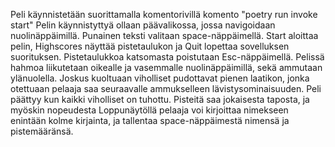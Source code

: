Peli käynnistetään suorittamalla komentorivillä komento "poetry run invoke start"
Pelin käynnistyttyä ollaan päävalikossa, jossa navigoidaan nuolinäppäimillä. Punainen teksti valitaan space-näppäimellä. Start aloittaa pelin, Highscores näyttää pistetaulukon ja Quit lopettaa sovelluksen suorituksen.
Pistetaulukkoa katsomasta poistutaan Esc-näppäimellä.
Pelissä hahmoa liikutetaan oikealle ja vasemmalle nuolinäppäimillä, sekä ammutaan ylänuolella.
Joskus kuoltuaan viholliset pudottavat pienen laatikon, jonka otettuaan pelaaja saa seuraavalle ammukselleen lävistysominaisuuden.
Peli päättyy kun kaikki viholliset on tuhottu.
Pisteitä saa jokaisesta taposta, ja myöskin nopeudesta
Loppunäytöllä pelaaja voi kirjoittaa nimekseen enintään kolme kirjainta, ja tallentaa space-näppäimestä nimensä ja pistemääränsä.
